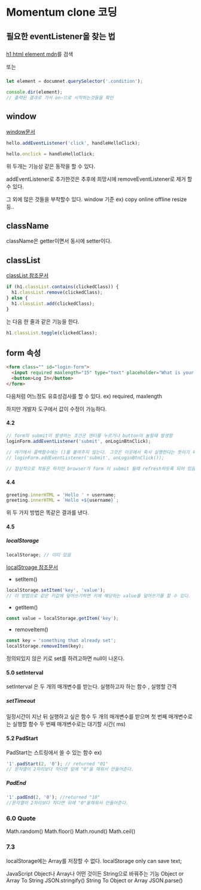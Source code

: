 # Momentum clone 코딩

## 필요한 eventListener을 찾는 법

###

[h1 html element mdn](https://developer.mozilla.org/en-US/docs/Web/API/HTMLHeadingElement)를 검색

또는

###

```js
let element = documnet.querySelector('.condition');

console.dir(element);
// 출력된 결과로 가서 on~으로 시작하는것들을 확인
```

## window

[window문서](https://developer.mozilla.org/en-US/docs/Web/API/window)

```js
hello.addEventListener('click', handleHelloClick);
```

```js
hello.onclick = handleHelloClick;
```

위 두개는 기능상 같은 동작을 할 수 있다.

addEventListener로 추가한것은 추후에 희망시에
removeEventListener로 제거 할 수 있다.

그 외에 많은 것들을 부착할수 있다.
window 기준 ex) copy online offline resize 등..

## className

className은 getter이면서 동시에 setter이다.

## classList

[classList 참조문서](https://developer.mozilla.org/en-US/docs/Web/API/DOMTokenList)

```js
if (h1.classList.contains(clickedClass)) {
  h1.classList.remove(clickedClass);
} else {
  h1.classList.add(clickedClass);
}
```

는 다음 한 줄과 같은 기능을 한다.

```js
h1.classList.toggle(clickedClass);
```

## form 속성

```html
<form class="" id="login-form">
  <input required maxlength="15" type="text" placeholder="What is your name?" />
  <button>Log In</button>
</form>
```

다음처럼 어느정도 유효성검사를 할 수 있다.
ex) required, maxlength

하지만 개발자 도구에서 값이 수정이 가능하다.

#### 4.2

```js
// form의 submit이 발생하는 조건은 엔터를 누르거나 button이 눌릴때 발생함
loginForm.addEventListener('submit', onLoginBtnClick);

// 여기에서 콜백함수에는 ()를 붙여주지 않는다. 그것은 이곳에서 죽시 실행한다는 뜻이기 때문이다.
// loginForm.addEventListener('submit', onLoginBtnClick());

// 정상적으로 작동은 하지만 browser가 form 이 submit 될때 refresh하도록 되어 있음
```

#### 4.4

```js
greeting.innerHTML = 'Hello ' + username;
greeting.innerHTML = `Hello +${username}`;
```

위 두 가지 방법은 똑같은 결과를 낸다.

#### 4.5

##### localStorage

```js
localStorage; // 이미 있음
```

[localStroage 참조문서](https://developer.mozilla.org/en-US/docs/Web/API/window/localStorage)

- setItem()

```js
localStorage.setItem('key', 'value');
// 이 방법으로 같은 키값에 덮어쓰기하면 키에 해당하는 value를 덮어쓰기를 할 수 있다.
```

- getItem()

```js
const value = localStorage.getItem('key');
```

- removeItem()

```js
const key = 'something that already set';
localStorage.removeItem(key);
```

정의되있지 않은 키로 set를 하려고하면 null이 나온다.

#### 5.0 setInterval

setInterval 은 두 개의 매개변수를 받는다.
실행하고자 하는 함수 , 실행할 간격

##### setTimeout

일정시간이 지난 뒤 실행하고 싶은 함수
두 개의 매개변수를 받으며
첫 번째 매개변수로는 실행할 함수
두 번째 매개변수로는 대기할 시간( ms)

#### 5.2 PadStart

PadStart는 스트링에서 쓸 수 있는 함수
ex)

```js
'1'.padStart(2, '0'); // returned "01"
// 문자열이 2자리보다 작다면 앞에 "0"을 채워서 만들어준다.
```

##### PadEnd

```js
'1'.padEnd(2, '0'); //returned "10"
//문자열이 2자리보다 작다면 뒤에 "0"을채워서 만들어준다.
```

### 6.0 Quote

Math.random()
Math.floor()
Math.round()
Math.ceil()

### 7.3

localStorage에는 Array를 저장할 수 없다.
localStorage only can save text;

JavaScript Object나 Array나 어떤 것이든 String으로 바꿔주는 기능
Object or Array To String JSON.stringify()
String To Object or Array JSON.parse()
